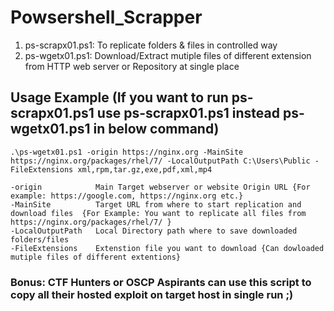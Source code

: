 # Powsershell_Scrapper
1. ps-scrapx01.ps1:  To replicate folders & files in controlled way
2. ps-wgetx01.ps1: Download/Extract mutiple files of different extension from HTTP web server or Repository at single place

## Usage Example (If you want to run ps-scrapx01.ps1 use ps-scrapx01.ps1 instead ps-wgetx01.ps1 in below command)
```.\ps-wgetx01.ps1 -origin https://nginx.org -MainSite https://nginx.org/packages/rhel/7/ -LocalOutputPath C:\Users\Public -FileExtensions xml,rpm,tar.gz,exe,pdf,xml,mp4```
```
-origin            Main Target webserver or website Origin URL {For example: https://google.com, https://nginx.org etc.}
-MainSite          Target URL from where to start replication and download files  {For Example: You want to replicate all files from https://nginx.org/packages/rhel/7/ }
-LocalOutputPath   Local Directory path where to save downloaded folders/files
-FileExtensions    Extenstion file you want to download {Can dowloaded mutiple files of different extentions}
```

### Bonus: CTF Hunters or OSCP Aspirants can use this script to copy all their hosted exploit on target host in single run ;)
